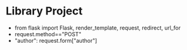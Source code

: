 # Library Project

- from flask import Flask, render_template, request, redirect, url_for
- request.method=="POST"
- "author": request.form["author"]
